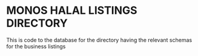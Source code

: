 # MONOS HALAL LISTINGS DIRECTORY

This is code to the database for the directory having the relevant schemas for the business listings

